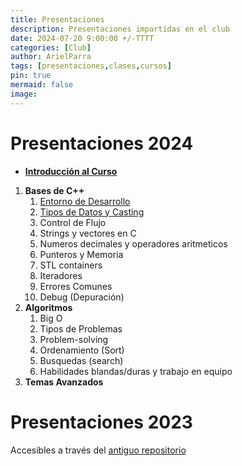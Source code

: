 ```yaml
---
title: Presentaciones
description: Presentaciones impartidas en el club 
date: 2024-07-20 9:00:00 +/-TTTT
categories: [Club]
author: ArielParra 
tags: [presentaciones,clases,cursos]
pin: true
mermaid: false
image:
---
```


<!-- Recordar actualizar https://github.com/CPC-GALLOS/Presentations/blob/main/index.md -->

# Presentaciones 2024

- [**Introducción al Curso**](https://cpc-gallos.github.io/Presentations/2024/0-Introduccion.html)

1. **Bases de C++**
    1. [Entorno de Desarrollo](https://cpc-gallos.github.io/Presentations/2024/1_001-Entorno_Desarrollo.html)
    1. [Tipos de Datos y Casting](https://cpc-gallos.github.io/Presentations/2024/1_002-Tipos_Datos_Casting.html)
    1. Control de Flujo
    1. Strings y vectores en C
    1. Numeros decimales y operadores aritmeticos
    1. Punteros y Memoria
    1. STL containers
    1. Iteradores
    1. Errores Comunes
    1. Debug (Depuración) 
1. **Algoritmos**
    1. Big O
    1. Tipos de Problemas
    1. Problem-solving
    1. Ordenamiento (Sort) 
    1. Busquedas (search)
    1. Habilidades blandas/duras y trabajo en equipo
1. **Temas Avanzados**

# Presentaciones 2023

Accesibles a través del [antiguo repositorio](https://github.com/Chisrra/GALLOS)